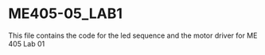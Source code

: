# ME405-05_LAB1
 
This file contains the code for the led sequence and the motor driver for ME 405 Lab 01
